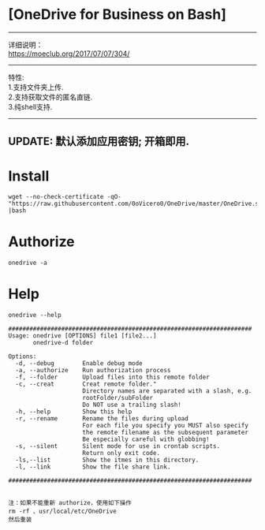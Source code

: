 # [OneDrive for Business on Bash]

-------------------------------------------------------------------------
详细说明：         
https://moeclub.org/2017/07/07/304/       

-------------------------------------------------------------------------
特性:      
1.支持文件夹上传.      
2.支持获取文件的匿名直链.     
3.纯shell支持.      

-------------------------------------------------------------------------
UPDATE:
默认添加应用密钥; 开箱即用.
-------------------------------------------------------------------------

# Install
```
wget --no-check-certificate -qO- "https://raw.githubusercontent.com/0oVicero0/OneDrive/master/OneDrive.sh" |bash

```
# Authorize
```
onedrive -a

```
# Help
```
onedrive --help

#####################################################################
Usage: onedrive [OPTIONS] file1 [file2...]
       onedrive-d folder

Options:
  -d, --debug        Enable debug mode
  -a, --authorize    Run authorization process
  -f, --folder       Upload files into this remote folder
  -c, --creat        Creat remote folder."
                     Directory names are separated with a slash, e.g.
                     rootFolder/subFolder
                     Do NOT use a trailing slash!
  -h, --help         Show this help
  -r, --rename       Rename the files during upload
                     For each file you specify you MUST also specify
                     the remote filename as the subsequent parameter
                     Be especially careful with globbing!
  -s, --silent       Silent mode for use in crontab scripts.
                     Return only exit code.
  -ls,--list         Show the itmes in this directory.
  -l, --link         Show the file share link.
      
#####################################################################
      
```

```
注：如果不能重新 authorize，使用如下操作
rm -rf 、usr/local/etc/OneDrive
然后重装
```
